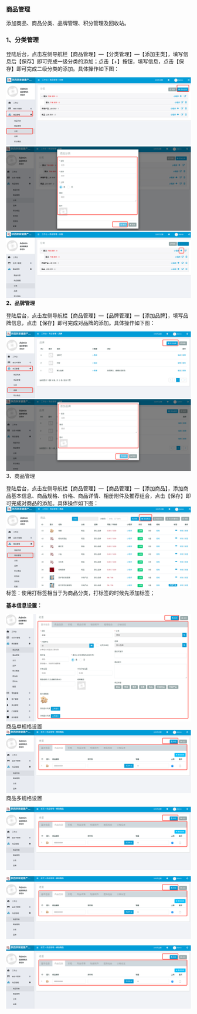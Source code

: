 ### 商品管理

添加商品、商品分类、品牌管理、积分管理及回收站。

### 1、分类管理

登陆后台，点击左侧导航栏【商品管理】—【分类管理】—【添加主类】，填写信息后【保存】即可完成一级分类的添加；点击【+】按钮，填写信息，点击【保存】即可完成二级分类的添加。具体操作如下图：

![](/assets/WeChat35faaa46540b80ed7b10e7a13524afbb.png)![](/assets/WeChat86e233aa277c5e8956e103b0fa17a1a5.png)![](/assets/WeChat1f0e286c872d95dc01693d7df8c3d03c.png)**2、品牌管理**

登陆后台，点击左侧导航栏【商品管理】—【品牌管理】—【添加品牌】，填写品牌信息，点击【保存】即可完成对品牌的添加。具体操作如下图：

![](/assets/WeChat76a24fb378c2c7d4acdc92e9a027f0d1.png)![](/assets/WeChat48b951fbf3c6492e97cbf9de52c5002d.png)3、商品管理

登陆后台，点击左侧导航栏【商品管理】—【商品管理】—【添加商品】，添加商品基本信息、商品规格、价格、商品详情、相册附件及推荐组合，点击【保存】即可完成对商品的添加。具体操作如下图：![](/assets/WeChatce905d90e92eebd7443473ed16a51c09.png)标签：使用打标签相当于为商品分类，打标签的时候先添加标签；

**基本信息设置：**

![](/assets/WeChat10565a235a8735e46f1fe2e0e18fd9be.png)商品单规格设置![](/assets/WeChat83b7bad8b7c84ea7a7c9d4c19fde73e1.png)商品多规格设置

![](/assets/WeChat83b7bad8b7c84ea7a7c9d4c19fde73e1.png)

![](/assets/WeChat83b7bad8b7c84ea7a7c9d4c19fde73e1.png)

![](/assets/WeChat83b7bad8b7c84ea7a7c9d4c19fde73e1.png)

